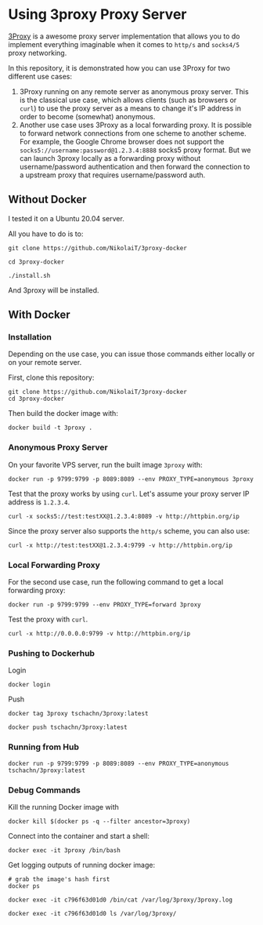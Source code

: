 # Using 3proxy Proxy Server

[3Proxy](https://github.com/z3APA3A/3proxy) is a awesome proxy server implementation that allows you to do implement everything imaginable when it comes to `http/s` and `socks4/5` proxy networking.

In this repository, it is demonstrated how you can use 3Proxy for two different use cases:

1. 3Proxy running on any remote server as anonymous proxy server. This is the classical use case, which allows clients (such as browsers or `curl`) to use the proxy server as a means to change it's IP address in order to become (somewhat) anonymous.
2. Another use case uses 3Proxy as a local forwarding proxy. It is possible to forward network connections from one scheme to another scheme. For example, the Google Chrome browser does not support the `socks5://username:password@1.2.3.4:8888` socks5 proxy format. But we can launch 3proxy locally as a forwarding proxy without username/password authentication and then forward the connection to a upstream proxy that requires username/password auth.


## Without Docker

I tested it on a Ubuntu 20.04 server.

All you have to do is to:

```
git clone https://github.com/NikolaiT/3proxy-docker

cd 3proxy-docker

./install.sh
```

And 3proxy will be installed.


## With Docker

### Installation

Depending on the use case, you can issue those commands either locally or on your remote server.

First, clone this repository:

```
git clone https://github.com/NikolaiT/3proxy-docker
cd 3proxy-docker
```

Then build the docker image with:

```
docker build -t 3proxy .
```

### Anonymous Proxy Server

On your favorite VPS server, run the built image `3proxy` with:

```
docker run -p 9799:9799 -p 8089:8089 --env PROXY_TYPE=anonymous 3proxy
```

Test that the proxy works by using `curl`. Let's assume your proxy server IP address is `1.2.3.4`.

```
curl -x socks5://test:testXX@1.2.3.4:8089 -v http://httpbin.org/ip
```

Since the proxy server also supports the `http/s` scheme, you can also use:

```
curl -x http://test:testXX@1.2.3.4:9799 -v http://httpbin.org/ip
```

### Local Forwarding Proxy

For the second use case, run the following command to get a local forwarding proxy:

```
docker run -p 9799:9799 --env PROXY_TYPE=forward 3proxy
```

Test the proxy with `curl`.

```
curl -x http://0.0.0.0:9799 -v http://httpbin.org/ip
```

### Pushing to Dockerhub

Login

```
docker login
```

Push

```
docker tag 3proxy tschachn/3proxy:latest

docker push tschachn/3proxy:latest
```

### Running from Hub

```
docker run -p 9799:9799 -p 8089:8089 --env PROXY_TYPE=anonymous tschachn/3proxy:latest
```

### Debug Commands

Kill the running Docker image with

```
docker kill $(docker ps -q --filter ancestor=3proxy)
```

Connect into the container and start a shell:

```
docker exec -it 3proxy /bin/bash
```

Get logging outputs of running docker image:

```
# grab the image's hash first
docker ps

docker exec -it c796f63d01d0 /bin/cat /var/log/3proxy/3proxy.log

docker exec -it c796f63d01d0 ls /var/log/3proxy/
```

